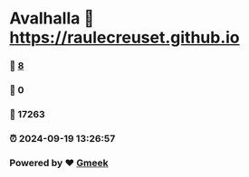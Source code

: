 # Avalhalla :link: https://raulecreuset.github.io 
### :page_facing_up: [8](https://raulecreuset.github.io/tag.html) 
### :speech_balloon: 0 
### :hibiscus: 17263 
### :alarm_clock: 2024-09-19 13:26:57 
### Powered by :heart: [Gmeek](https://github.com/Meekdai/Gmeek)
